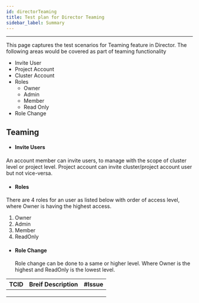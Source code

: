 ```yaml
---
id: directorTeaming
title: Test plan for Director Teaming
sidebar_label: Summary
---
```

------

This page captures the test scenarios for Teaming feature in Director. The following areas would be covered as part of teaming functionality
- Invite User
 - Project Account
 - Cluster Account
- Roles
  - Owner
  - Admin
  - Member
  - Read Only
- Role Change

## Teaming

- #### Invite Users

An account member can invite users, to manage with the scope of cluster level or project level. Project account can invite cluster/project account user but not vice-versa.


- #### Roles
There are 4 roles for an user as listed below with order of access level, where Owner is having the highest access.
  1.  Owner
  2.  Admin
  3.  Member
  4.  ReadOnly


- #### Role Change
  Role change can be done to a same or higher level. Where Owner is the highest and ReadOnly is the lowest level.




| TCID | Breif Description | #Issue |
| ---- | ----------------- | ------ |
|      |                   |        |
|      |                   |        |
|      |                   |        |
